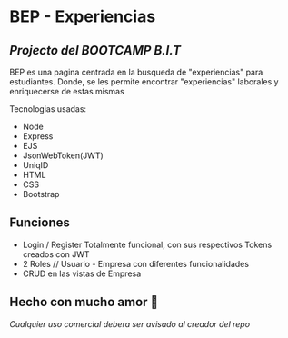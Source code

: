 # BEP - Experiencias
## _Projecto del BOOTCAMP B.I.T_


BEP es una pagina centrada en la busqueda de "experiencias" para estudiantes. Donde, se les permite encontrar "experiencias" laborales y enriquecerse de estas mismas

Tecnologias usadas:
- Node
- Express
- EJS
- JsonWebToken(JWT)
- UniqID
- HTML
- CSS
- Bootstrap

## Funciones

- Login / Register Totalmente funcional, con sus respectivos Tokens creados con JWT
- 2 Roles // Usuario - Empresa con diferentes funcionalidades
- CRUD en las vistas de Empresa

## Hecho con mucho amor 💚

*Cualquier uso comercial debera ser avisado al creador del repo*
